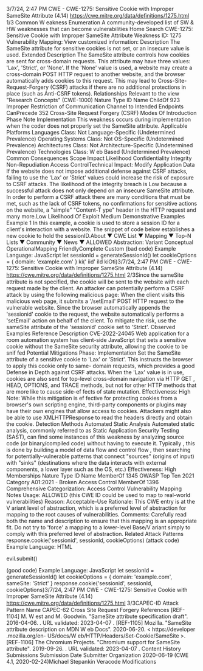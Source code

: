 3/7/24, 2:47 PM CWE - CWE-1275: Sensitive Cookie with Improper SameSite Attribute (4.14)
https://cwe.mitre.org/data/deﬁnitions/1275.html 1/3
Common W eakness Enumeration
A community-developed list of SW & HW weaknesses that can become
vulnerabilities
Home Search
CWE-1275: Sensitive Cookie with Improper SameSite Attribute
Weakness ID: 1275
Vulnerability Mapping: 
View customized information:
 Description
The SameSite attribute for sensitive cookies is not set, or an insecure value is used.
 Extended Description
The SameSite attribute controls how cookies are sent for cross-domain requests. This attribute may have three values: 'Lax', 'Strict',
or 'None'. If the 'None' value is used, a website may create a cross-domain POST HTTP request to another website, and the browser
automatically adds cookies to this request. This may lead to Cross-Site-Request-Forgery (CSRF) attacks if there are no additional
protections in place (such as Anti-CSRF tokens).
 Relationships
 Relevant to the view "Research Concepts" (CWE-1000)
Nature Type ID Name
ChildOf 923 Improper Restriction of Communication Channel to Intended Endpoints
CanPrecede 352 Cross-Site Request Forgery (CSRF)
 Modes Of Introduction
Phase Note
Implementation This weakness occurs during implementation when the coder does not properly set the SameSite attribute.
 Applicable Platforms
Languages
Class: Not Language-Specific (Undetermined Prevalence)
Operating Systems
Class: Not OS-Specific (Undetermined Prevalence)
Architectures
Class: Not Architecture-Specific (Undetermined Prevalence)
Technologies
Class: W eb Based (Undetermined Prevalence)
 Common Consequences
Scope Impact Likelihood
Confidentiality
Integrity
Non-Repudiation
Access ControlTechnical Impact: Modify Application Data
If the website does not impose additional defense against CSRF attacks, failing to use the 'Lax' or
'Strict' values could increase the risk of exposure to CSRF attacks. The likelihood of the integrity
breach is Low because a successful attack does not only depend on an insecure SameSite
attribute. In order to perform a CSRF attack there are many conditions that must be met, such as
the lack of CSRF tokens, no confirmations for sensitive actions on the website, a "simple"
"Content-T ype" header in the HTTP request and many more.Low
 Likelihood Of Exploit
Medium
 Demonstrative Examples
Example 1
In this example, a cookie is used to store a session ID for a client's interaction with a website. The snippet of code below establishes a
new cookie to hold the sessionID.About ▼ CWE List ▼ Mapping ▼ Top-N Lists ▼ Community ▼ News ▼
ALLOWED
Abstraction: Variant
Conceptual OperationalMapping
FriendlyComplete Custom
(bad code) Example Language: JavaScript 
let sessionId = generateSessionId()
let cookieOptions = { domain: 'example.com' }
 ki(' iid' iId kiOti)3/7/24, 2:47 PM CWE - CWE-1275: Sensitive Cookie with Improper SameSite Attribute (4.14)
https://cwe.mitre.org/data/deﬁnitions/1275.html 2/3Since the sameSite attribute is not specified, the cookie will be sent to the website with each request made by the client. An attacker
can potentially perform a CSRF attack by using the following malicious page:
When the client visits this malicious web page, it submits a '/setEmail' POST HTTP request to the vulnerable website. Since the
browser automatically appends the 'sessionid' cookie to the request, the website automatically performs a 'setEmail' action on behalf
of the client.
To mitigate the risk, use the sameSite attribute of the 'sessionid' cookie set to 'Strict'.
 Observed Examples
Reference Description
CVE-2022-24045 Web application for a room automation system has client-side JavaScript that sets a sensitive cookie
without the SameSite security attribute, allowing the cookie to be snif fed
 Potential Mitigations
Phase: Implementation
Set the SameSite attribute of a sensitive cookie to 'Lax' or 'Strict'. This instructs the browser to apply this cookie only to same-
domain requests, which provides a good Defense in Depth against CSRF attacks. When the 'Lax' value is in use, cookies are
also sent for top-level cross-domain navigation via HTTP GET , HEAD, OPTIONS, and TRACE methods, but not for other HTTP
methods that are more like to cause side-ef fects of state mutation.
Effectiveness: High
Note: While this mitigation is ef fective for protecting cookies from a browser's own scripting engine, third-party components or
plugins may have their own engines that allow access to cookies. Attackers might also be able to use XMLHTTPResponse to
read the headers directly and obtain the cookie.
 Detection Methods
Automated Static Analysis
Automated static analysis, commonly referred to as Static Application Security Testing (SAST), can find some instances of this
weakness by analyzing source code (or binary/compiled code) without having to execute it. Typically , this is done by building a
model of data flow and control flow , then searching for potentially-vulnerable patterns that connect "sources" (origins of input)
with "sinks" (destinations where the data interacts with external components, a lower layer such as the OS, etc.)
Effectiveness: High
 Memberships
Nature Type ID Name
MemberOf 1345 OWASP Top Ten 2021 Category A01:2021 - Broken Access Control
MemberOf 1396 Comprehensive Categorization: Access Control
 Vulnerability Mapping Notes
Usage: ALLOWED (this CWE ID could be used to map to real-world vulnerabilities)
Reason: Acceptable-Use
Rationale:
This CWE entry is at the V ariant level of abstraction, which is a preferred level of abstraction for mapping to the root causes of
vulnerabilities.
Comments:
Carefully read both the name and description to ensure that this mapping is an appropriate fit. Do not try to 'force' a mapping to a
lower-level Base/V ariant simply to comply with this preferred level of abstraction.
 Related Attack Patterns
response.cookie('sessionid', sessionId, cookieOptions)
(attack code) Example Language: HTML 




evil.submit()

(good code) Example Language: JavaScript 
let sessionId = generateSessionId()
let cookieOptions = { domain: 'example.com', sameSite: 'Strict' }
response.cookie('sessionid', sessionId, cookieOptions)3/7/24, 2:47 PM CWE - CWE-1275: Sensitive Cookie with Improper SameSite Attribute (4.14)
https://cwe.mitre.org/data/deﬁnitions/1275.html 3/3CAPEC-ID Attack Pattern Name
CAPEC-62 Cross Site Request Forgery
 References
[REF-1104] M. W est and M. Goodwin. "SameSite attribute specification draft". 2016-04-06.
. URL validated: 2023-04-07 .
[REF-1105] Mozilla. "SameSite attribute description on MDN W eb Docs". 2020-06-20. < https://developer .mozilla.org/en-
US/docs/W eb/HTTP/Headers/Set-Cookie/SameSite >.
[REF-1106] The Chromium Projects. "Chromium support for SameSite attribute". 2019-09-26.
. URL validated: 2023-04-07 .
 Content History
 Submissions
Submission Date Submitter Organization
2020-06-19
(CWE 4.1, 2020-02-24)Michael Stepankin Veracode
 Modifications
